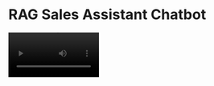 # RAG Sales Assistant Chatbot

<video src='demo.mp4' width=180/>

## Overview

The RAG Sales Assistant Chatbot is a sophisticated AI-driven system designed to provide insightful responses to customer queries about products. This project utilizes various technologies including FastAPI for API development, Streamlit for the web interface, and advanced NLP models for generating embeddings and managing conversations using `llama_index`.

## Features
- **Conversational AI:** Engage with a chatbot that provides detailed product information and answers customer queries.
- **Data-Driven Insights:** Generates descriptive texts and statistical insights from product data.
- **Reset Functionality:** Reset the chat history to start a new conversation.

## Project Structure
```bash
├── api
│   ├── api.py
│   └── main.py
├── chat
│   ├── data_preprocessing.py
│   └── embedding_system.py
├── interface
│   └── streamlit_app.py
├── utils.py
├── settings.py
├── run.py
└── data
    └── gamestop_data_2021_12.csv
```

## Data

The Gamestop dataset is available [here](https://data.world/crawlfeeds/gamestop-products-list-dataset).

## Usage

```bash
# Host the API
python run.py host_api

# Run the Streamlit Interface
python run.py interface
```

## Endpoints

<details>
 <summary><code>GET</code> <code><b>/</b></code> <code>(welcome message)</code></summary>

#### Parameters
None

#### Responses

> | http code     | content-type                      | response                                                            |
> |---------------|-----------------------------------|---------------------------------------------------------------------|
> | `200`         | `application/json`                | `{"response": "Welcome to GameStop! If you have any questions about our products, feel free to ask."`                                |
> | `500`         | `HTTPException`                   | `Exception`                                                         |

#### Example cURL

> ```javascript
>  curl -X GET "http://127.0.0.1:8000/"
> ```

</details>

<details>
 <summary><code>POST</code> <code><b>/chat</b></code> <code>(sends message to chat engine)</code></summary>

#### Parameters

> | name      |  type     | data type               | description                                                           |
> |-----------|-----------|-------------------------|-----------------------------------------------------------------------|
> | query     |  required | string                  | String sent to the chat engine  |

#### Responses

> | http code     | content-type                      | response                                                            |
> |---------------|-----------------------------------|---------------------------------------------------------------------|
> | `200`         | `application/json`                | `{"response": Answer generated by the chat engine`                  |
> | `500`         | `HTTPException`                   | `Exception`                                                         |

#### Example cURL

> ```javascript
>  curl -X POST "http://127.0.0.1:8000/chat" -H "Content-Type: application/json" -d '{"question": "What are the latest GameStop products?"}'
> ```

</details>

<details>
 <summary><code>POST</code> <code><b>/reset</b></code> <code>(resets chat engine history)</code></summary>

#### Parameters
None

#### Responses

> | http code     | content-type                      | response                                                            |
> |---------------|-----------------------------------|---------------------------------------------------------------------|
> | `200`         | `application/json`                | `{"message": "Chat history has been reset."}`                       |
> | `500`         | `HTTPException`                   | `Exception`                                                         |

#### Example cURL

> ```javascript
>  curl -X POST "http://127.0.0.1:8000/reset"
> ```

</details>


## TODO
1. Implement Streaming API
2. Persist index
3. Create package requirements